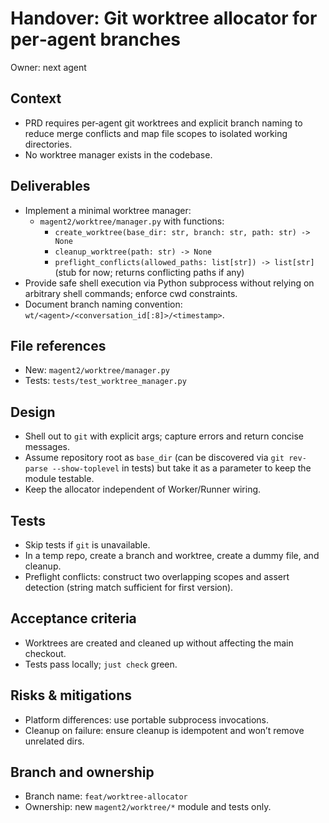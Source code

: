 # Handover: Git worktree allocator for per‑agent branches

Owner: next agent

## Context

- PRD requires per‑agent git worktrees and explicit branch naming to reduce merge conflicts and map file scopes to isolated working directories.
- No worktree manager exists in the codebase.

## Deliverables

- Implement a minimal worktree manager:
  - `magent2/worktree/manager.py` with functions:
    - `create_worktree(base_dir: str, branch: str, path: str) -> None`
    - `cleanup_worktree(path: str) -> None`
    - `preflight_conflicts(allowed_paths: list[str]) -> list[str]` (stub for now; returns conflicting paths if any)
- Provide safe shell execution via Python subprocess without relying on arbitrary shell commands; enforce cwd constraints.
- Document branch naming convention: `wt/<agent>/<conversation_id[:8]>/<timestamp>`.

## File references

- New: `magent2/worktree/manager.py`
- Tests: `tests/test_worktree_manager.py`

## Design

- Shell out to `git` with explicit args; capture errors and return concise messages.
- Assume repository root as `base_dir` (can be discovered via `git rev-parse --show-toplevel` in tests) but take it as a parameter to keep the module testable.
- Keep the allocator independent of Worker/Runner wiring.

## Tests

- Skip tests if `git` is unavailable.
- In a temp repo, create a branch and worktree, create a dummy file, and cleanup.
- Preflight conflicts: construct two overlapping scopes and assert detection (string match sufficient for first version).

## Acceptance criteria

- Worktrees are created and cleaned up without affecting the main checkout.
- Tests pass locally; `just check` green.

## Risks & mitigations

- Platform differences: use portable subprocess invocations.
- Cleanup on failure: ensure cleanup is idempotent and won’t remove unrelated dirs.

## Branch and ownership

- Branch name: `feat/worktree-allocator`
- Ownership: new `magent2/worktree/*` module and tests only.
